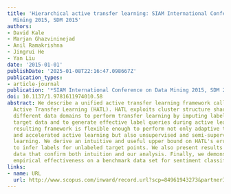 ```yaml
---
title: 'Hierarchical active transfer learning: SIAM International Conference on Data
  Mining 2015, SDM 2015'
authors:
- David Kale
- Marjan Ghazvininejad
- Anil Ramakrishna
- Jingrui He
- Yan Liu
date: '2015-01-01'
publishDate: '2025-01-08T22:16:47.098667Z'
publication_types:
- article-journal
publication: '*SIAM International Conference on Data Mining 2015, SDM 2015*'
doi: 10.1137/1.9781611974010.58
abstract: We describe a unified active transfer learning framework called Hierarchical
  Active Transfer Learning (HATL). HATL exploits cluster structure shared between
  different data domains to perform transfer learning by imputing labels for unlabeled
  target data and to generate effective label queries during active learning. The
  resulting framework is flexible enough to perform not only adaptive transfer learning
  and accelerated active learning but also unsupervised and semi-supervised transfer
  learning. We derive an intuitive and useful upper bound on HATL's error when used
  to infer labels for unlabeled target points. We also present results on synthetic
  data that confirm both intuition and our analysis. Finally, we demonstrate HATL's
  empirical effectiveness on a benchmark data set for sentiment classification.
links:
- name: URL
  url: http://www.scopus.com/inward/record.url?scp=84961943273&partnerID=8YFLogxK
---
```

